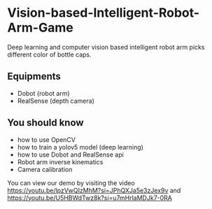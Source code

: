 # Vision-based-Intelligent-Robot-Arm-Game
Deep learning and computer vision based intelligent robot arm picks different color of bottle caps.

## Equipments
- Dobot (robot arm)
- RealSense (depth camera)

## You should know
- how to use OpenCV
- how to train a yolov5 model (deep learning)
- how to use Dobot and RealSense api
- Robot arm inverse kinematics
- Camera calibration

You can view our demo by visiting the video https://youtu.be/lpzVwQIzMhM?si=JPhQXJa5e3zJex9v and https://youtu.be/U5HBWdTwz8k?si=u7mHrlaMDJk7-0RA
